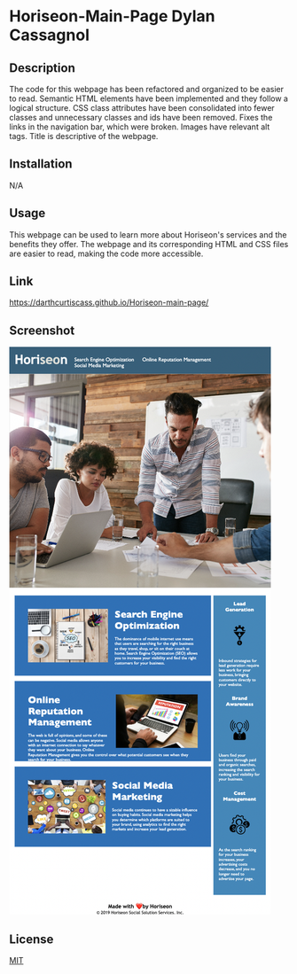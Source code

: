 # Horiseon-Main-Page Dylan Cassagnol

## Description

The code for this webpage has been refactored and organized to be easier to read. Semantic HTML elements have been implemented and they follow a logical structure. CSS class attributes have been consolidated into fewer classes and unnecessary classes and ids have been removed. Fixes the links in the navigation bar, which were broken. Images have relevant alt tags. Title is descriptive of the webpage.

## Installation

N/A

## Usage

This webpage can be used to learn more about Horiseon's services and the benefits they offer. The webpage and its corresponding HTML and CSS files are easier to read, making the code more accessible. 

## Link

https://darthcurtiscass.github.io/Horiseon-main-page/

## Screenshot

![](assets/images/Mobile%20Screenshot%20Challenge%201.png)

## License
[MIT](https://choosealicense.com/licenses/mit/)
